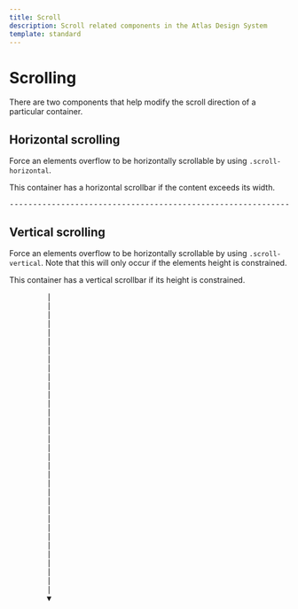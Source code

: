 ```yaml
---
title: Scroll
description: Scroll related components in the Atlas Design System
template: standard
---
```


# Scrolling

There are two components that help modify the scroll direction of a particular container.

## Horizontal scrolling

Force an elements overflow to be horizontally scrollable by using `.scroll-horizontal`.

<div class="scroll-horizontal border background-color-success padding-xl margin-top-md">
	<div class="">
		<p class="color-success-invert font-size-xl">
			This container has a horizontal scrollbar if the content exceeds its width.
			<pre class="color-success-invert ">-----------------------------------------------------------------------------------------------------------------------------------------------------------------------------------------------------------------------------></pre>
		</p>
	</div>
</div>

## Vertical scrolling

Force an elements overflow to be horizontally scrollable by using `.scroll-vertical`. Note that this will only occur if the elements height is constrained.

<div class="scroll-vertical example background-color-success max-height-30vh margin-top-md">
	<p class="color-success-invert font-size-h1 margin-bottom">
		This container has a vertical scrollbar if its height is constrained.
		<pre class="color-success-invert">
		|
		|
		|
		|
		|
		|
		|
		|
		|
		|
		|
		|
		|
		|
		|
		|
		|
		|
		|
		|
		|
		|
		|
		|
		|
		|
		|
		|
		|
		|
		|
		|
		|
		|
		▼
		</pre>
	</p>
	
</div>
